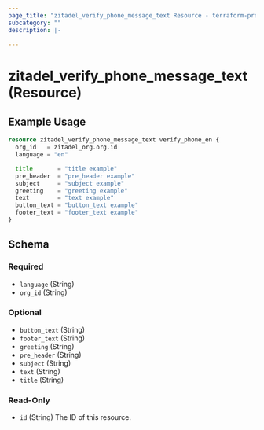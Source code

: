 ```yaml
---
page_title: "zitadel_verify_phone_message_text Resource - terraform-provider-zitadel"
subcategory: ""
description: |-
  
---
```


# zitadel_verify_phone_message_text (Resource)



## Example Usage

```terraform
resource zitadel_verify_phone_message_text verify_phone_en {
  org_id   = zitadel_org.org.id
  language = "en"

  title       = "title example"
  pre_header  = "pre_header example"
  subject     = "subject example"
  greeting    = "greeting example"
  text        = "text example"
  button_text = "button_text example"
  footer_text = "footer_text example"
}
```

<!-- schema generated by tfplugindocs -->
## Schema

### Required

- `language` (String)
- `org_id` (String)

### Optional

- `button_text` (String)
- `footer_text` (String)
- `greeting` (String)
- `pre_header` (String)
- `subject` (String)
- `text` (String)
- `title` (String)

### Read-Only

- `id` (String) The ID of this resource.